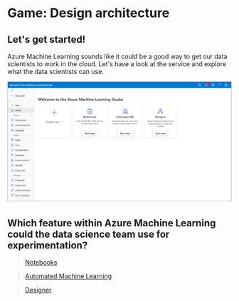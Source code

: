 # Game: Design architecture

## Let's get started!

Azure Machine Learning sounds like it could be a good way to get our data scientists to work in the cloud. Let's have a look at the service and explore what the data scientists can use. 

![Screenshot of Azure Machine Learning home page.](../media/studio-home.png)

## Which feature within Azure Machine Learning could the data science team use for experimentation?

> [Notebooks](./Q2/01.md)

> [Automated Machine Learning](./Q2/02.md)

> [Designer](./Q2/03.md)

